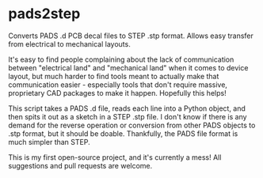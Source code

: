 # pads2step
Converts PADS .d PCB decal files to STEP .stp format. Allows easy transfer from electrical to mechanical layouts.

It's easy to find people complaining about the lack of communication between "electrical land" and "mechanical land" when it comes to device layout, but much harder to find tools meant to actually make that communication easier - especially tools that don't require massive, proprietary CAD packages to make it happen. Hopefully this helps!

This script takes a PADS .d file, reads each line into a Python object, and then spits it out as a sketch in a STEP .stp file. I don't know if there is any demand for the reverse operation or conversion from other PADS objects to .stp format, but it should be doable. Thankfully, the PADS file format is much simpler than STEP.

This is my first open-source project, and it's currently a mess! All suggestions and pull requests are welcome.

